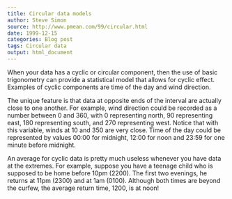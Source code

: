 ```yaml
---
title: Circular data models
author: Steve Simon
source: http://www.pmean.com/99/circular.html
date: 1999-12-15
categories: Blog post
tags: Circular data
output: html_document
---
```


When your data has a cyclic or circular component, then the use of
basic trigonometry can provide a statistical model that allows for
cyclic effect. Examples of cyclic components are time of the day and
wind direction.

<!---More--->

The unique feature is that data at opposite ends of the interval are
actually close to one another. For example, wind direction could be
recorded as a number between 0 and 360, with 0 representing north, 90
representing east, 180 representing south, and 270 representing west.
Notice that with this variable, winds at 10 and 350 are very close.
Time of the day could be represented by values 00:00 for midnight,
12:00 for noon and 23:59 for one minute before midnight.

An average for cyclic data is pretty much useless whenever you have
data at the extremes. For example, suppose you have a teenage child
who is supposed to be home before 10pm (2200). The first two evenings,
he returns at 11pm (2300) and at 1am (0100). Although both times are
beyond the curfew, the average return time, 1200, is at noon!
